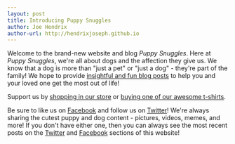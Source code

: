 ```yaml
---
layout: post
title: Introducing Puppy Snuggles
author: Joe Hendrix
author-url: http://hendrixjoseph.github.io
---
```


Welcome to the brand-new website and blog *Puppy Snuggles*. Here at *Puppy Snuggles*, we're all about dogs and the affection they give us. We know that a dog is more than "just a pet" or "just a dog" - they're part of the family! We hope to provide [insightful and fun blog posts](http://www.puppy-snuggles.com/blog/) to help you and your loved one get the most out of life!

Support us by [shopping in our store](http://www.puppy-snuggles.com/shop/) or [buying one of our awesome t-shirts](http://www.puppy-snuggles.com/tshirts/).

Be sure to like us on [Facebook](https://www.facebook.com/puppysnuggle) and follow us on [Twitter](https://twitter.com/puppy_snuggles)! We're always sharing the cutest puppy and dog content - pictures, videos, memes, and more! If you don't have either one, then you can always see the most recent posts on the [Twitter](http://www.puppy-snuggles.com/twitter/) and [Facebook](http://www.puppy-snuggles.com/facebook/) sections of this website!
